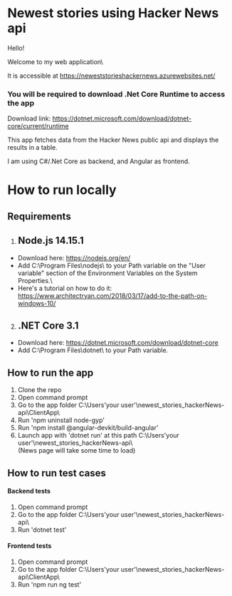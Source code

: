 # Newest stories using Hacker News api

Hello!

Welcome to my web application\

It is accessible at https://neweststorieshackernews.azurewebsites.net/
### You will be required to download .Net Core Runtime to access the app
Download link: https://dotnet.microsoft.com/download/dotnet-core/current/runtime

This app fetches data from the Hacker News public api and displays the results in a table.

I am using C#/.Net Core as backend, and Angular as frontend.

# How to run locally
## Requirements

1. ## Node.js 14.15.1
* Download here: https://nodejs.org/en/ 
* Add C:\Program Files\nodejs\ to your Path variable on the "User variable" section of the Environment Variables on the System Properties.\
* Here's a tutorial on how to do it: https://www.architectryan.com/2018/03/17/add-to-the-path-on-windows-10/

2. ## .NET Core 3.1&nbsp;
* Download here: https://dotnet.microsoft.com/download/dotnet-core 
* Add C:\Program Files\dotnet\ to your Path variable.
 
## How to run the app

1. Clone the repo
2. Open command prompt
3. Go to the app folder C:\Users\'your user'\newest_stories_hackerNews-api\ClientApp\
4. Run 'npm uninstall node-gyp'
5. Run 'npm install @angular-devkit/build-angular'
6. Launch app with 'dotnet run' at this path C:\Users\'your user'\newest_stories_hackerNews-api\ \
(News page will take some time to load)

## How to run test cases

#### Backend tests
1. Open command prompt
2. Go to the app folder C:\Users\'your user'\newest_stories_hackerNews-api\
3. Run 'dotnet test'

#### Frontend tests
1. Open command prompt
2. Go to the app folder C:\Users\'your user'\newest_stories_hackerNews-api\ClientApp\
3. Run 'npm run ng test'


